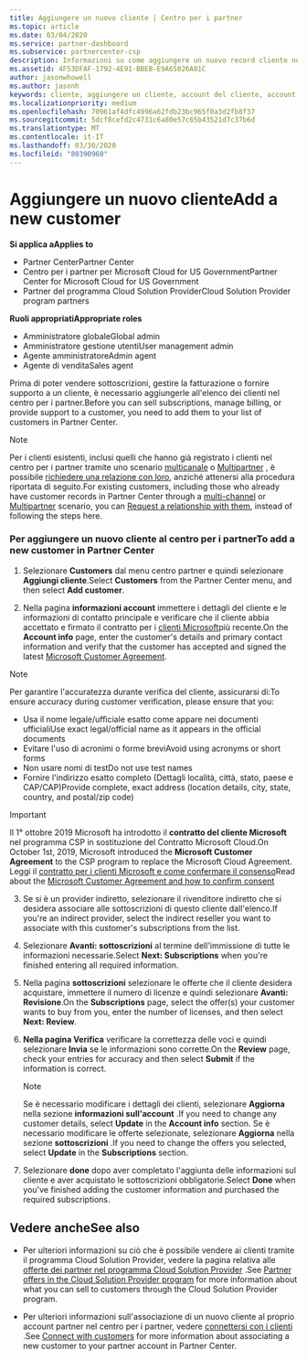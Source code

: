 ```yaml
---
title: Aggiungere un nuovo cliente | Centro per i partner
ms.topic: article
ms.date: 03/04/2020
ms.service: partner-dashboard
ms.subservice: partnercenter-csp
description: Informazioni su come aggiungere un nuovo record cliente nel centro per i partner. È quindi possibile vendere le sottoscrizioni dei clienti, gestire la fatturazione o fornire supporto tecnico.
ms.assetid: 4F53DFAF-1792-4E91-BBEB-E9A65026A81C
author: jasonwhowell
ms.author: jasonh
keywords: cliente, aggiungere un cliente, account del cliente, account del cliente nel Centro per i partner, clienti, aggiungere i clienti, creare un account del cliente
ms.localizationpriority: medium
ms.openlocfilehash: 70961af4dfc4996a62fdb23bc965f0a3d2fb8f37
ms.sourcegitcommit: 5dcf8cefd2c4731c6a80e57c65b43521d7c37b6d
ms.translationtype: MT
ms.contentlocale: it-IT
ms.lasthandoff: 03/30/2020
ms.locfileid: "80390960"
---
```

# <a name="add-a-new-customer"></a><span data-ttu-id="f5a69-105">Aggiungere un nuovo cliente</span><span class="sxs-lookup"><span data-stu-id="f5a69-105">Add a new customer</span></span> 

<span data-ttu-id="f5a69-106">**Si applica a**</span><span class="sxs-lookup"><span data-stu-id="f5a69-106">**Applies to**</span></span>

- <span data-ttu-id="f5a69-107">Partner Center</span><span class="sxs-lookup"><span data-stu-id="f5a69-107">Partner Center</span></span>
- <span data-ttu-id="f5a69-108">Centro per i partner per Microsoft Cloud for US Government</span><span class="sxs-lookup"><span data-stu-id="f5a69-108">Partner Center for Microsoft Cloud for US Government</span></span>
- <span data-ttu-id="f5a69-109">Partner del programma Cloud Solution Provider</span><span class="sxs-lookup"><span data-stu-id="f5a69-109">Cloud Solution Provider program partners</span></span>

<span data-ttu-id="f5a69-110">**Ruoli appropriati**</span><span class="sxs-lookup"><span data-stu-id="f5a69-110">**Appropriate roles**</span></span>

- <span data-ttu-id="f5a69-111">Amministratore globale</span><span class="sxs-lookup"><span data-stu-id="f5a69-111">Global admin</span></span>
- <span data-ttu-id="f5a69-112">Amministratore gestione utenti</span><span class="sxs-lookup"><span data-stu-id="f5a69-112">User management admin</span></span>
- <span data-ttu-id="f5a69-113">Agente amministratore</span><span class="sxs-lookup"><span data-stu-id="f5a69-113">Admin agent</span></span>
- <span data-ttu-id="f5a69-114">Agente di vendita</span><span class="sxs-lookup"><span data-stu-id="f5a69-114">Sales agent</span></span>


<span data-ttu-id="f5a69-115">Prima di poter vendere sottoscrizioni, gestire la fatturazione o fornire supporto a un cliente, è necessario aggiungerle all'elenco dei clienti nel centro per i partner.</span><span class="sxs-lookup"><span data-stu-id="f5a69-115">Before you can sell subscriptions, manage billing, or provide support to a customer, you need to add them to your list of customers in Partner  Center.</span></span>

>[!NOTE]
><span data-ttu-id="f5a69-116">Per i clienti esistenti, inclusi quelli che hanno già registrato i clienti nel centro per i partner tramite uno scenario [multicanale](multichannel.md) o [Multipartner](multipartner.md) , è possibile [richiedere una relazione con loro](request-a-relationship-with-a-customer.md), anziché attenersi alla procedura riportata di seguito.</span><span class="sxs-lookup"><span data-stu-id="f5a69-116">For existing customers, including those who already have customer records in Partner Center through a [multi-channel](multichannel.md) or [Multipartner](multipartner.md) scenario, you can [Request a relationship with them](request-a-relationship-with-a-customer.md), instead of following the steps here.</span></span>

### <a name="to-add-a-new-customer-in-partner-center"></a><span data-ttu-id="f5a69-117">Per aggiungere un nuovo cliente al centro per i partner</span><span class="sxs-lookup"><span data-stu-id="f5a69-117">To add a new customer in Partner Center</span></span>

1. <span data-ttu-id="f5a69-118">Selezionare **Customers** dal menu centro partner e quindi selezionare **Aggiungi cliente**.</span><span class="sxs-lookup"><span data-stu-id="f5a69-118">Select **Customers** from the Partner Center menu, and then select **Add customer**.</span></span>

2. <span data-ttu-id="f5a69-119">Nella pagina **informazioni account** immettere i dettagli del cliente e le informazioni di contatto principale e verificare che il cliente abbia accettato e firmato il contratto per i [clienti Microsoft](agreements.md)più recente.</span><span class="sxs-lookup"><span data-stu-id="f5a69-119">On the **Account info** page, enter the customer's details and primary contact information and verify that the customer has accepted and signed the latest [Microsoft Customer Agreement](agreements.md).</span></span>

>[!NOTE]
>
><span data-ttu-id="f5a69-120">Per garantire l'accuratezza durante verifica del cliente, assicurarsi di:</span><span class="sxs-lookup"><span data-stu-id="f5a69-120">To ensure accuracy during customer verification, please ensure that you:</span></span>
>- <span data-ttu-id="f5a69-121">Usa il nome legale/ufficiale esatto come appare nei documenti ufficiali</span><span class="sxs-lookup"><span data-stu-id="f5a69-121">Use exact legal/official name as it appears in the official documents</span></span>
>- <span data-ttu-id="f5a69-122">Evitare l'uso di acronimi o forme brevi</span><span class="sxs-lookup"><span data-stu-id="f5a69-122">Avoid using acronyms or short forms</span></span>
>- <span data-ttu-id="f5a69-123">Non usare nomi di test</span><span class="sxs-lookup"><span data-stu-id="f5a69-123">Do not use test names</span></span>
>- <span data-ttu-id="f5a69-124">Fornire l'indirizzo esatto completo (Dettagli località, città, stato, paese e CAP/CAP)</span><span class="sxs-lookup"><span data-stu-id="f5a69-124">Provide complete, exact address (location details, city, state, country, and postal/zip code)</span></span>


>[!IMPORTANT] 
> <span data-ttu-id="f5a69-125">Il 1° ottobre 2019 Microsoft ha introdotto il **contratto del cliente Microsoft** nel programma CSP in sostituzione del Contratto Microsoft Cloud.</span><span class="sxs-lookup"><span data-stu-id="f5a69-125">On October 1st, 2019, Microsoft introduced the **Microsoft Customer Agreement** to the CSP program to replace the Microsoft Cloud Agreement.</span></span> <span data-ttu-id="f5a69-126">Leggi il [contratto per i clienti Microsoft e come confermare il consenso](confirm-customer-agreement.md)</span><span class="sxs-lookup"><span data-stu-id="f5a69-126">Read about the [Microsoft Customer Agreement and how to confirm consent](confirm-customer-agreement.md)</span></span>
  
3. <span data-ttu-id="f5a69-127">Se si è un provider indiretto, selezionare il rivenditore indiretto che si desidera associare alle sottoscrizioni di questo cliente dall'elenco.</span><span class="sxs-lookup"><span data-stu-id="f5a69-127">If you're an indirect provider, select the indirect reseller you want to associate with this customer's subscriptions from the list.</span></span>

4. <span data-ttu-id="f5a69-128">Selezionare **Avanti: sottoscrizioni** al termine dell'immissione di tutte le informazioni necessarie.</span><span class="sxs-lookup"><span data-stu-id="f5a69-128">Select **Next: Subscriptions** when you're finished entering all required information.</span></span>

5. <span data-ttu-id="f5a69-129">Nella pagina **sottoscrizioni** selezionare le offerte che il cliente desidera acquistare, immettere il numero di licenze e quindi selezionare **Avanti: Revisione**.</span><span class="sxs-lookup"><span data-stu-id="f5a69-129">On the **Subscriptions** page, select the offer(s) your customer wants to buy from you, enter the number of licenses, and then select **Next: Review**.</span></span>

6. <span data-ttu-id="f5a69-130">**Nella pagina Verifica** verificare la correttezza delle voci e quindi selezionare **Invia** se le informazioni sono corrette.</span><span class="sxs-lookup"><span data-stu-id="f5a69-130">On the **Review** page, check your entries for accuracy and then select **Submit** if the information is correct.</span></span>

    >[!NOTE]
    ><span data-ttu-id="f5a69-131">Se è necessario modificare i dettagli dei clienti, selezionare **Aggiorna** nella sezione **informazioni sull'account** .</span><span class="sxs-lookup"><span data-stu-id="f5a69-131">If you need to change any customer details, select **Update** in the **Account info** section.</span></span> <span data-ttu-id="f5a69-132">Se è necessario modificare le offerte selezionate, selezionare **Aggiorna** nella sezione **sottoscrizioni** .</span><span class="sxs-lookup"><span data-stu-id="f5a69-132">If you need to change the offers you selected, select **Update** in the **Subscriptions** section.</span></span>

7. <span data-ttu-id="f5a69-133">Selezionare **done** dopo aver completato l'aggiunta delle informazioni sul cliente e aver acquistato le sottoscrizioni obbligatorie.</span><span class="sxs-lookup"><span data-stu-id="f5a69-133">Select **Done** when you've finished adding the customer information and purchased the required subscriptions.</span></span>

## <a name="see-also"></a><span data-ttu-id="f5a69-134">Vedere anche</span><span class="sxs-lookup"><span data-stu-id="f5a69-134">See also</span></span>

- <span data-ttu-id="f5a69-135">Per ulteriori informazioni su ciò che è possibile vendere ai clienti tramite il programma Cloud Solution Provider, vedere la pagina relativa alle [offerte dei partner nel programma Cloud Solution Provider](csp-offers.md) .</span><span class="sxs-lookup"><span data-stu-id="f5a69-135">See [Partner offers in the Cloud Solution Provider program](csp-offers.md) for more information about what you can sell to customers through the Cloud Solution Provider program.</span></span>

- <span data-ttu-id="f5a69-136">Per ulteriori informazioni sull'associazione di un nuovo cliente al proprio account partner nel centro per i partner, vedere [connettersi con i clienti](customer-accounts.md) .</span><span class="sxs-lookup"><span data-stu-id="f5a69-136">See [Connect with customers](customer-accounts.md) for more information about associating a new customer to your partner account in Partner Center.</span></span>
